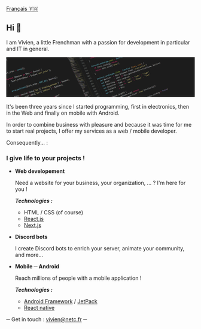 [Français 🇫🇷](https://github.com/Choucroute-melba/Choucroute-melba/blob/master/README-Fr.md)

## Hi 👋

I am Vivien, a little Frenchman with a passion for development in particular and IT in general.

![codeImg.jpg](codeImg.png)

It's been three years since I started programming, first in electronics, then in the Web and finally on mobile with Android.

In order to combine business with pleasure and because it was time for me to start real projects, I offer my services as a web / mobile developer.

Consequently... :

### I give life to your projects !

- **Web developement**

  Need a website for your business, your organization, ... ? I'm here for you !

  _**Technologies :**_
  - HTML / CSS (of course)
  - [React.js](https://reactjs.org/)
  - [Next.js](https://nextjs.org/)
- **Discord bots**

  I create Discord bots to enrich your server, animate your community, and more...
- **Mobile ─ Android**

  Reach millions of people with a mobile application !

  _**Technologies :**_
  - [Android Framework](https://developer.android.com/) / [JetPack](https://developer.android.com/jetpack)
  - [React native](https://reactnative.dev/)

─ Get in touch : vivien@netc.fr ─

<!--
**Choucroute-melba/Choucroute-melba** is a ✨ _special_ ✨ repository because its `README.md` (this file) appears on your GitHub profile.

Here are some ideas to get you started:

- 🔭 I’m currently working on ...
- 🌱 I’m currently learning ...
- 👯 I’m looking to collaborate on ...
- 🤔 I’m looking for help with ...
- 💬 Ask me about ...
- 📫 How to reach me: ...
- 😄 Pronouns: ...
- ⚡ Fun fact: ...
-->
